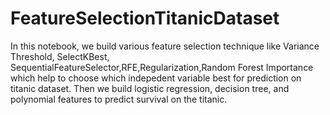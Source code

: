 # FeatureSelectionTitanicDataset
In this notebook, we build various feature selection technique like Variance Threshold, SelectKBest,
SequentialFeatureSelector,RFE,Regularization,Random Forest Importance which help to choose which indepedent variable best for prediction on titanic dataset.
Then we build logistic regression, decision tree, and polynomial features to predict survival on the titanic.
